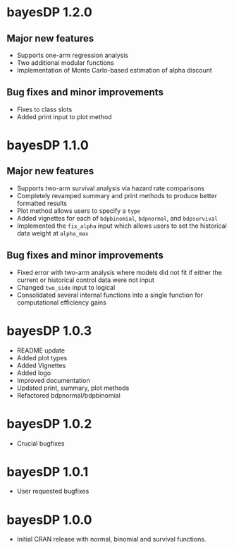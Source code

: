 # bayesDP 1.2.0
## Major new features
* Supports one-arm regression analysis
* Two additional modular functions
* Implementation of Monte Carlo-based estimation of alpha discount

## Bug fixes and minor improvements
* Fixes to class slots
* Added print input to plot method


# bayesDP 1.1.0
## Major new features
* Supports two-arm survival analysis via hazard rate comparisons
* Completely revamped summary and print methods to produce better formatted results
* Plot method allows users to specify a `type`
* Added vignettes for each of `bdpbinomial`, `bdpnormal`, and `bdpsurvival`
* Implemented the `fix_alpha` input which allows users to set the historical data weight at `alpha_max`

## Bug fixes and minor improvements
* Fixed error with two-arm analysis where models did not fit if either the current or historical control data were not input
* Changed `two_side` input to logical
* Consolidated several internal functions into a single function for computational efficiency gains


# bayesDP 1.0.3
* README update
* Added plot types
* Added Vignettes
* Added logo
* Improved documentation
* Updated print, summary, plot methods
* Refactored bdpnormal/bdpbinomial

# bayesDP 1.0.2
* Crucial bugfixes

# bayesDP 1.0.1
* User requested bugfixes

# bayesDP 1.0.0
* Initial CRAN release with normal, binomial and survival functions.

